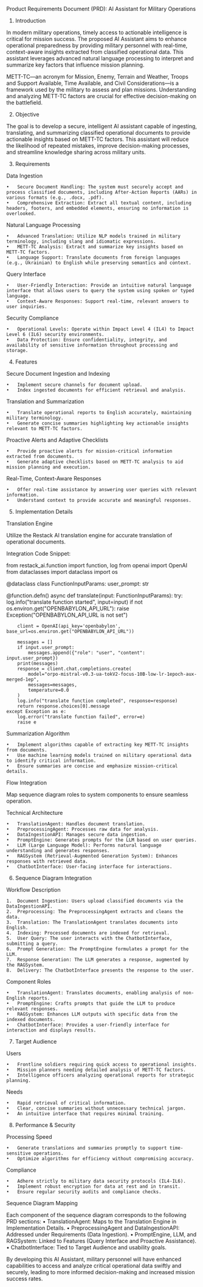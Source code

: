 Product Requirements Document (PRD): AI Assistant for Military Operations

1. Introduction

In modern military operations, timely access to actionable intelligence is critical for mission success. The proposed AI Assistant aims to enhance operational preparedness by providing military personnel with real-time, context-aware insights extracted from classified operational data. This assistant leverages advanced natural language processing to interpret and summarize key factors that influence mission planning.

METT-TC—an acronym for Mission, Enemy, Terrain and Weather, Troops and Support Available, Time Available, and Civil Considerations—is a framework used by the military to assess and plan missions. Understanding and analyzing METT-TC factors are crucial for effective decision-making on the battlefield.

2. Objective

The goal is to develop a secure, intelligent AI assistant capable of ingesting, translating, and summarizing classified operational documents to provide actionable insights based on METT-TC factors. This assistant will reduce the likelihood of repeated mistakes, improve decision-making processes, and streamline knowledge sharing across military units.

3. Requirements

Data Ingestion

	•	Secure Document Handling: The system must securely accept and process classified documents, including After-Action Reports (AARs) in various formats (e.g., .docx, .pdf).
	•	Comprehensive Extraction: Extract all textual content, including headers, footers, and embedded elements, ensuring no information is overlooked.

Natural Language Processing

	•	Advanced Translation: Utilize NLP models trained in military terminology, including slang and idiomatic expressions.
	•	METT-TC Analysis: Extract and summarize key insights based on METT-TC factors.
	•	Language Support: Translate documents from foreign languages (e.g., Ukrainian) to English while preserving semantics and context.

Query Interface

	•	User-Friendly Interaction: Provide an intuitive natural language interface that allows users to query the system using spoken or typed language.
	•	Context-Aware Responses: Support real-time, relevant answers to user inquiries.

Security Compliance

	•	Operational Levels: Operate within Impact Level 4 (IL4) to Impact Level 6 (IL6) security environments.
	•	Data Protection: Ensure confidentiality, integrity, and availability of sensitive information throughout processing and storage.

4. Features

Secure Document Ingestion and Indexing

	•	Implement secure channels for document upload.
	•	Index ingested documents for efficient retrieval and analysis.

Translation and Summarization

	•	Translate operational reports to English accurately, maintaining military terminology.
	•	Generate concise summaries highlighting key actionable insights relevant to METT-TC factors.

Proactive Alerts and Adaptive Checklists

	•	Provide proactive alerts for mission-critical information extracted from documents.
	•	Generate adaptive checklists based on METT-TC analysis to aid mission planning and execution.

Real-Time, Context-Aware Responses

	•	Offer real-time assistance by answering user queries with relevant information.
	•	Understand context to provide accurate and meaningful responses.

5. Implementation Details

Translation Engine

Utilize the Restack AI translation engine for accurate translation of operational documents.

Integration Code Snippet:

from restack_ai.function import function, log
from openai import OpenAI
from dataclasses import dataclass
import os

@dataclass
class FunctionInputParams:
    user_prompt: str

@function.defn()
async def translate(input: FunctionInputParams):
    try:
        log.info("translate function started", input=input)
        if not os.environ.get("OPENBABYLON_API_URL"):
            raise Exception("OPENBABYLON_API_URL is not set")

        client = OpenAI(api_key='openbabylon', base_url=os.environ.get("OPENBABYLON_API_URL"))

        messages = []
        if input.user_prompt:
            messages.append({"role": "user", "content": input.user_prompt})
        print(messages)
        response = client.chat.completions.create(
            model="orpo-mistral-v0.3-ua-tokV2-focus-10B-low-lr-1epoch-aux-merged-1ep",
            messages=messages,
            temperature=0.0
        )
        log.info("translate function completed", response=response)
        return response.choices[0].message
    except Exception as e:
        log.error("translate function failed", error=e)
        raise e

Summarization Algorithm

	•	Implement algorithms capable of extracting key METT-TC insights from documents.
	•	Use machine learning models trained on military operational data to identify critical information.
	•	Ensure summaries are concise and emphasize mission-critical details.

Flow Integration

Map sequence diagram roles to system components to ensure seamless operation.

Technical Architecture

	•	TranslationAgent: Handles document translation.
	•	PreprocessingAgent: Processes raw data for analysis.
	•	DataIngestionAPI: Manages secure data ingestion.
	•	PromptEngine: Generates prompts for the LLM based on user queries.
	•	LLM (Large Language Model): Performs natural language understanding and generates responses.
	•	RAGSystem (Retrieval-Augmented Generation System): Enhances responses with retrieved data.
	•	ChatbotInterface: User-facing interface for interactions.

6. Sequence Diagram Integration

Workflow Description

	1.	Document Ingestion: Users upload classified documents via the DataIngestionAPI.
	2.	Preprocessing: The PreprocessingAgent extracts and cleans the data.
	3.	Translation: The TranslationAgent translates documents into English.
	4.	Indexing: Processed documents are indexed for retrieval.
	5.	User Query: The user interacts with the ChatbotInterface, submitting a query.
	6.	Prompt Generation: The PromptEngine formulates a prompt for the LLM.
	7.	Response Generation: The LLM generates a response, augmented by the RAGSystem.
	8.	Delivery: The ChatbotInterface presents the response to the user.

Component Roles

	•	TranslationAgent: Translates documents, enabling analysis of non-English reports.
	•	PromptEngine: Crafts prompts that guide the LLM to produce relevant responses.
	•	RAGSystem: Enhances LLM outputs with specific data from the indexed documents.
	•	ChatbotInterface: Provides a user-friendly interface for interaction and displays results.

7. Target Audience

Users

	•	Frontline soldiers requiring quick access to operational insights.
	•	Mission planners needing detailed analysis of METT-TC factors.
	•	Intelligence officers analyzing operational reports for strategic planning.

Needs

	•	Rapid retrieval of critical information.
	•	Clear, concise summaries without unnecessary technical jargon.
	•	An intuitive interface that requires minimal training.

8. Performance & Security

Processing Speed

	•	Generate translations and summaries promptly to support time-sensitive operations.
	•	Optimize algorithms for efficiency without compromising accuracy.

Compliance

	•	Adhere strictly to military data security protocols (IL4-IL6).
	•	Implement robust encryption for data at rest and in transit.
	•	Ensure regular security audits and compliance checks.

Sequence Diagram Mapping

Each component of the sequence diagram corresponds to the following PRD sections:
	•	TranslationAgent: Maps to the Translation Engine in Implementation Details.
	•	PreprocessingAgent and DataIngestionAPI: Addressed under Requirements (Data Ingestion).
	•	PromptEngine, LLM, and RAGSystem: Linked to Features (Query Interface and Proactive Assistance).
	•	ChatbotInterface: Tied to Target Audience and usability goals.

By developing this AI Assistant, military personnel will have enhanced capabilities to access and analyze critical operational data swiftly and securely, leading to more informed decision-making and increased mission success rates.